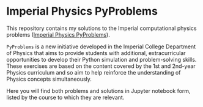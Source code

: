# Imperial Physics PyProblems

This repository contains my solutions to the Imperial computational physics problems ([Imperial Physics PyProblems](https://pyproblems.github.io/book/intro.html)). 

`PyProblems` is a new initiative developed in the Imperial College Department of Physics that aims to provide students with additional, extracurricular opportunities to develop their Python simulation and problem-solving skills. These exercises are based on the content covered by the 1st and 2nd-year Physics curriculum and so aim to help reinforce the understanding of Physics concepts simultaneously.

Here you will find both problems and solutions in Jupyter notebook form, listed by the course to which they are relevant.


